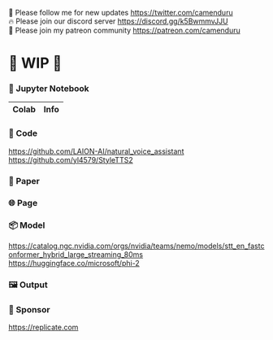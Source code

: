 🐣 Please follow me for new updates https://twitter.com/camenduru <br />
🔥 Please join our discord server https://discord.gg/k5BwmmvJJU <br />
🥳 Please join my patreon community https://patreon.com/camenduru <br />

# 🚦 WIP 🚦

### 🍊 Jupyter Notebook

| Colab | Info
| --- | --- |


### 🧬 Code
https://github.com/LAION-AI/natural_voice_assistant <br />
https://github.com/yl4579/StyleTTS2 <br />

### 📄 Paper

### 🌐 Page

### 📦 Model
https://catalog.ngc.nvidia.com/orgs/nvidia/teams/nemo/models/stt_en_fastconformer_hybrid_large_streaming_80ms <br />
https://huggingface.co/microsoft/phi-2 <br />

### 🖼 Output

### 🏢 Sponsor
https://replicate.com
